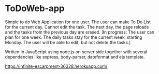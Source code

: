 # ToDoWeb-app
Simple to do Web Application for one user. The user can make To Do List for the current day. Cannot edit the task. The next day, the page reloads and the tasks from the previous day are erased. (In progress: The user can plan for one week. The daily tasks stay for the current week, starting Monday. The user will be able to edit, but not delete the tasks.) 

Written in JavaScript using node.js on server side together with several dependencies like express, body-parser, dateformat and ejs template.

https://infinite-escarpment-36328.herokuapp.com/
